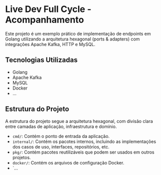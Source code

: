 # Live Dev Full Cycle - Acompanhamento

Este projeto é um exemplo prático de implementação de endpoints em Golang utilizando a arquitetura hexagonal (ports & adapters) com integrações Apache Kafka, HTTP e MySQL.

## Tecnologias Utilizadas

- Golang
- Apache Kafka
- MySQL
- Docker
- ...

## Estrutura do Projeto

A estrutura do projeto segue a arquitetura hexagonal, com divisão clara entre camadas de aplicação, infraestrutura e domínio.

- `cmd/`: Contém o ponto de entrada da aplicação.
- `internal/`: Contém os pacotes internos, incluindo as implementações dos casos de uso, interfaces, repositórios, etc.
- `pkg/`: Contém pacotes reutilizáveis que podem ser usados em outros projetos.
- `docker/`: Contém os arquivos de configuração Docker.
- `...
 